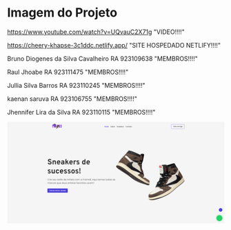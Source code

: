 # Imagem do Projeto
https://www.youtube.com/watch?v=UQvauC2X71g "VIDEO!!!!"

https://cheery-khapse-3c1ddc.netlify.app/  "SITE HOSPEDADO NETLIFY!!!!"


Bruno Diogenes da Silva Cavalheiro RA 923109638 "MEMBROS!!!!"

Raul Jhoabe RA 923111475 "MEMBROS!!!!"

Jullia Silva Barros RA 923110245 "MEMBROS!!!!"

kaenan saruva RA 923106755 "MEMBROS!!!!"

Jhennifer Lira da Silva RA 923110115 "MEMBROS!!!!"



![imagem do projeto](./img/PHOTO.png "Inicio!!!!")
